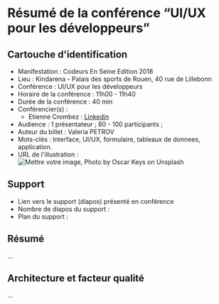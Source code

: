 # Résumé de la conférence “UI/UX pour les développeurs”

## Cartouche d'identification

 - Manifestation : Codeurs En Seine Edition 2018
 - Lieu : Kindarena - Palais des sports de Rouen, 40 rue de Lillebonn
 - Conférence : UI/UX pour les développeurs
 - Horaire de la conférence : 11h00 - 11h40
 - Durée de la conférence : 40 min
 - Conférencier(s) :
   - Etienne Crombez : [Linkedin](https://fr.linkedin.com/in/etiennecrombez)
 - Audience : 1 présentateur ; 80 - 100 participants ;
 - Auteur du billet : Valeria PETROV
 - Mots-clés : Interface, UI/UX, formulaire, tableaux de donnees, application.
 - URL de l'illustration : ![Mettre votre image, Photo by Oscar Keys on Unsplash](oscar-keys-58399-unsplash.jpg)

## Support
 - Lien vers le support (diapos) présenté en conférence
 - Nombre de diapos du support :
 - Plan du support :

## Résumé
...

## Architecture et facteur qualité
...

